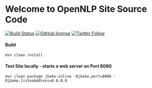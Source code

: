 <!--
   Licensed to the Apache Software Foundation (ASF) under one
   or more contributor license agreements.  See the NOTICE file
   distributed with this work for additional information
   regarding copyright ownership.  The ASF licenses this file
   to you under the Apache License, Version 2.0 (the
   "License"); you may not use this file except in compliance
   with the License.  You may obtain a copy of the License at

     http://www.apache.org/licenses/LICENSE-2.0

   Unless required by applicable law or agreed to in writing,
   software distributed under the License is distributed on an
   "AS IS" BASIS, WITHOUT WARRANTIES OR CONDITIONS OF ANY
   KIND, either express or implied.  See the License for the
   specific language governing permissions and limitations
   under the License.  
-->

Welcome to OpenNLP Site Source Code
====================================

[![Build Status](https://api.travis-ci.org/apache/opennlp-site.svg?branch=master)](https://travis-ci.org/apache/opennlp-site)
[![GitHub license](https://img.shields.io/badge/license-Apache%202-blue.svg)](https://raw.githubusercontent.com/apache/opennlp/master/LICENSE)
[![Twitter Follow](https://img.shields.io/twitter/follow/ApacheOpennlp.svg?style=social)](https://twitter.com/ApacheOpenNLP)

#### Build

`mvn clean install`

#### Test Site locally - starts a web server on Port 8080
`mvn clean package jbake:inline -Djbake.port=8080 -Djbake.listenAddress=0.0.0.0`
